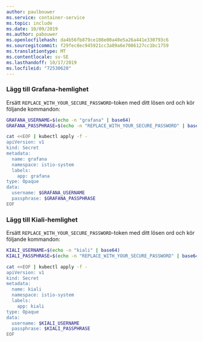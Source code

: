 ```yaml
---
author: paulbouwer
ms.service: container-service
ms.topic: include
ms.date: 10/09/2019
ms.author: pabouwer
ms.openlocfilehash: da4b56fb879ce108e00a40e5a26a441e330793c6
ms.sourcegitcommit: f29fec8ec945921cc3a89a6e7086127cc1bc1759
ms.translationtype: MT
ms.contentlocale: sv-SE
ms.lasthandoff: 10/17/2019
ms.locfileid: "72530620"
---
```

### <a name="add-grafana-secret"></a>Lägg till Grafana-hemlighet

Ersätt `REPLACE_WITH_YOUR_SECURE_PASSWORD`-token med ditt lösen ord och kör följande kommandon:

```bash
GRAFANA_USERNAME=$(echo -n "grafana" | base64)
GRAFANA_PASSPHRASE=$(echo -n "REPLACE_WITH_YOUR_SECURE_PASSWORD" | base64)

cat <<EOF | kubectl apply -f -
apiVersion: v1
kind: Secret
metadata:
  name: grafana
  namespace: istio-system
  labels:
    app: grafana
type: Opaque
data:
  username: $GRAFANA_USERNAME
  passphrase: $GRAFANA_PASSPHRASE
EOF
```

### <a name="add-kiali-secret"></a>Lägg till Kiali-hemlighet

Ersätt `REPLACE_WITH_YOUR_SECURE_PASSWORD`-token med ditt lösen ord och kör följande kommandon:

```bash
KIALI_USERNAME=$(echo -n "kiali" | base64)
KIALI_PASSPHRASE=$(echo -n "REPLACE_WITH_YOUR_SECURE_PASSWORD" | base64)

cat <<EOF | kubectl apply -f -
apiVersion: v1
kind: Secret
metadata:
  name: kiali
  namespace: istio-system
  labels:
    app: kiali
type: Opaque
data:
  username: $KIALI_USERNAME
  passphrase: $KIALI_PASSPHRASE
EOF
```